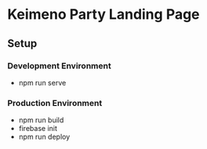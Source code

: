 # Keimeno Party Landing Page

## Setup

### Development Environment

-   npm run serve

### Production Environment

-   npm run build
-   firebase init
-   npm run deploy
